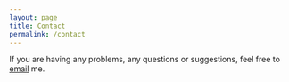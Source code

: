 ```yaml
---
layout: page
title: Contact
permalink: /contact
---
```


If you are having any problems, any questions or suggestions, feel free to [email](liutao.yang@connect.polyu.hk) me.
